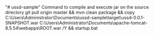 "# ussd-sample" 
Command to compile and execute jar on the source directory
git pull origin master && mvn clean package && copy C:\Users\Administrator\Documents\ussd-sample\target\ussd-0.0.1-SNAPSHOT.war C:\Users\Administrator\Documents\apache-tomcat-8.5.54\webapps\ROOT.war /Y && startup.bat